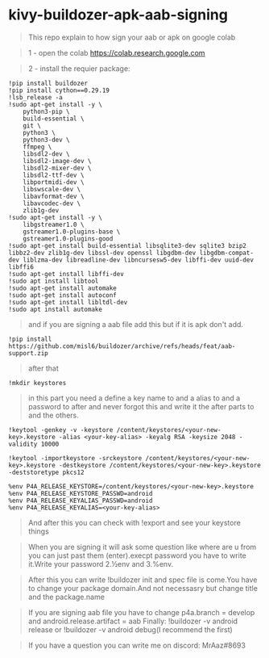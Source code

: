 # kivy-buildozer-apk-aab-signing
> This repo explain to how sign your aab or apk on google colab

> 1 - open the colab https://colab.research.google.com

> 2 - install the requier package:
```
!pip install buildozer
!pip install cython==0.29.19
!lsb_release -a
!sudo apt-get install -y \
    python3-pip \
    build-essential \
    git \
    python3 \
    python3-dev \
    ffmpeg \
    libsdl2-dev \
    libsdl2-image-dev \
    libsdl2-mixer-dev \
    libsdl2-ttf-dev \
    libportmidi-dev \
    libswscale-dev \
    libavformat-dev \
    libavcodec-dev \
    zlib1g-dev
!sudo apt-get install -y \
    libgstreamer1.0 \
    gstreamer1.0-plugins-base \
    gstreamer1.0-plugins-good
!sudo apt-get install build-essential libsqlite3-dev sqlite3 bzip2 libbz2-dev zlib1g-dev libssl-dev openssl libgdbm-dev libgdbm-compat-dev liblzma-dev libreadline-dev libncursesw5-dev libffi-dev uuid-dev libffi6
!sudo apt-get install libffi-dev
!sudo apt install libtool
!sudo apt-get install automake
!sudo apt-get install autoconf
!sudo apt-get install libltdl-dev
!sudo apt install automake
```
> and if you are signing a aab file add this but if it is apk don't add.

```
!pip install https://github.com/misl6/buildozer/archive/refs/heads/feat/aab-support.zip
```

> after that 

```
!mkdir keystores
```

> in this part you need a define a key name to <your-new-key> and a alias to <your-key-alias> and a password to after and never forgot this and write it the after parts to <your-new-key> and the others.

```
!keytool -genkey -v -keystore /content/keystores/<your-new-key>.keystore -alias <your-key-alias> -keyalg RSA -keysize 2048 -validity 10000
```
```
!keytool -importkeystore -srckeystore /content/keystores/<your-new-key>.keystore -destkeystore /content/keystores/<your-new-key>.keystore -deststoretype pkcs12
```
```
%env P4A_RELEASE_KEYSTORE=/content/keystores/<your-new-key>.keystore
%env P4A_RELEASE_KEYSTORE_PASSWD=android
%env P4A_RELEASE_KEYALIAS_PASSWD=android
%env P4A_RELEASE_KEYALIAS=<your-key-alias>
```
	
> And after this you can check with !export and see your keystore things
  
> When you are signing it will ask some question like where are u from you can just past them (enter).execpt password you have to write it.Write your password 2.½env and 3.%env.

  
> After this you can write !buildozer init and spec file is come.You have to change your package domain.And not necessasry but change title and the package.name
  
> If you are signing aab file you have to change p4a.branch = develop and android.release.artifact = aab
> Finally:
!buildozer -v android release or !buildozer -v android debug(I recommend the first)
  
> If you have a question you can write me on discord: MrAaz#8693
